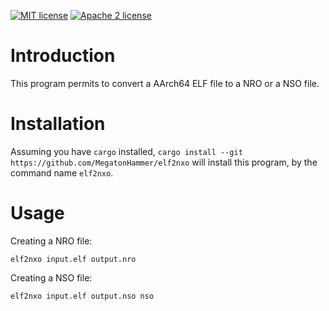 [![MIT license](https://img.shields.io/badge/license-MIT-blue.svg)](https://raw.githubusercontent.com/MegatonHammer/elf2nxo/master/LICENSE-MIT)
[![Apache 2 license](https://img.shields.io/badge/license-Apache-blue.svg)](https://raw.githubusercontent.com/MegatonHammer/elf2nxo/master/LICENSE-APACHE)
# Introduction

This program permits to convert a AArch64 ELF file to a NRO or a NSO file.

# Installation

Assuming you have `cargo` installed, `cargo install --git https://github.com/MegatonHammer/elf2nxo`
will install this program, by the command name `elf2nxo`.

# Usage

Creating a NRO file:

    elf2nxo input.elf output.nro

Creating a NSO file:

    elf2nxo input.elf output.nso nso
